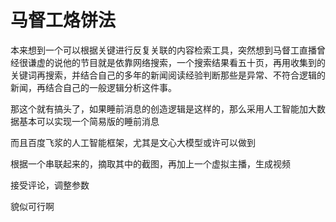 # 马督工烙饼法

本来想到一个可以根据关键进行反复关联的内容检索工具，突然想到马督工直播曾经很谦虚的说他的节目就是依靠网络搜索，一个搜索结果看五十页，再用收集到的关键词再搜索，并结合自己的多年的新闻阅读经验判断那些是异常、不符合逻辑的新闻，再结合自己的一般逻辑分析这件事。

那这个就有搞头了，如果睡前消息的创造逻辑是这样的，那么采用人工智能加大数据基本可以实现一个简易版的睡前消息

而且百度飞浆的人工智能框架，尤其是文心大模型或许可以做到

根据一个串联起来的，摘取其中的截图，再加上一个虚拟主播，生成视频

接受评论，调整参数

貌似可行啊
